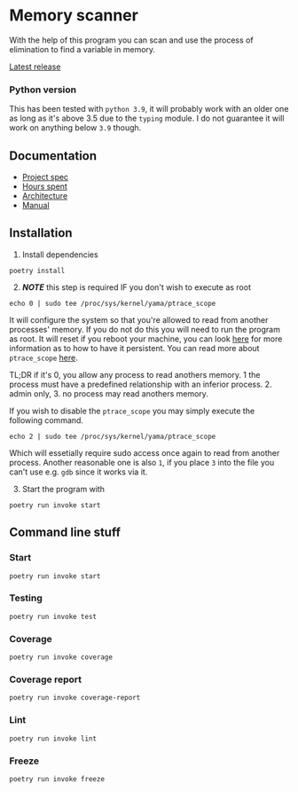 # Memory scanner
With the help of this program you can scan and use the process 
of elimination to find a variable in memory.

[Latest release](https://github.com/vikke1234/ot-project/releases/tag/v0.2.0)

### Python version
This has been tested with `python 3.9`, it will probably work with
an older one as long as it's above 3.5 due to the `typing` module. 
I do not guarantee it will work on anything below `3.9` though.

## Documentation
- [Project spec](documentation/project_spec.md)
- [Hours spent](documentation/hours_spent.md)
- [Architecture](documentation/architecture.md)
- [Manual](documentation/manual.md)

## Installation
1. Install dependencies
```shell
poetry install
```
2. ***NOTE*** this step is required IF you don't wish to execute as root
```shell
echo 0 | sudo tee /proc/sys/kernel/yama/ptrace_scope
```
It will configure the system so that you're allowed to read from another processes' memory.
If you do not do this you will need to run the program as root. It will reset if you reboot
your machine, you can look [here](https://unix.stackexchange.com/questions/329504/proc-sys-kernel-yama-ptrace-scope-keeps-resetting-to-1)
for more information as to how to have it persistent. You can read more about `ptrace_scope`
[here](https://www.kernel.org/doc/Documentation/security/Yama.txt).

TL;DR if it's 0, you allow any process to read anothers memory. 1 the process must have
a predefined relationship with an inferior process. 2. admin only, 3. no process may
read anothers memory.

If you wish to disable the `ptrace_scope` you may simply execute the following command.
```shell
echo 2 | sudo tee /proc/sys/kernel/yama/ptrace_scope
```

Which will essetially require sudo access once again to read from another process. Another
reasonable one is also `1`, if you place `3` into the file you can't use e.g. `gdb` since it
works via it.


3. Start the program with
```shell
poetry run invoke start
```

## Command line stuff
### Start
```shell
poetry run invoke start
```

### Testing
```shell
poetry run invoke test
```

### Coverage
```shell
poetry run invoke coverage
```

### Coverage report
```shell
poetry run invoke coverage-report
```

### Lint
```shell
poetry run invoke lint
```

### Freeze
```shell
poetry run invoke freeze
```